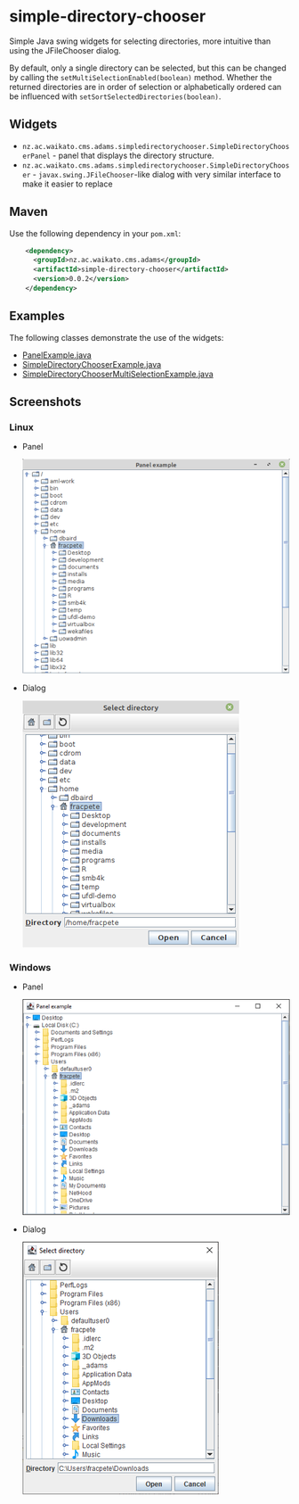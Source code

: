 # simple-directory-chooser
Simple Java swing widgets for selecting directories, more intuitive than using the JFileChooser dialog.

By default, only a single directory can be selected, but this can be changed by calling the 
`setMultiSelectionEnabled(boolean)` method. Whether the returned directories are in order of
selection or alphabetically ordered can be influenced with `setSortSelectedDirectories(boolean)`.


## Widgets

* `nz.ac.waikato.cms.adams.simpledirectorychooser.SimpleDirectoryChooserPanel` - panel that displays the 
  directory structure.
* `nz.ac.waikato.cms.adams.simpledirectorychooser.SimpleDirectoryChooser` - `javax.swing.JFileChooser`-like 
  dialog with very similar interface to make it easier to replace 


## Maven

Use the following dependency in your `pom.xml`:

```xml
    <dependency>
      <groupId>nz.ac.waikato.cms.adams</groupId>
      <artifactId>simple-directory-chooser</artifactId>
      <version>0.0.2</version>
    </dependency>
```

## Examples

The following classes demonstrate the use of the widgets:

* [PanelExample.java](src/main/java/nz/ac/waikato/cms/adams/simpledirectorychooser/examples/PanelExample.java)
* [SimpleDirectoryChooserExample.java](src/main/java/nz/ac/waikato/cms/adams/simpledirectorychooser/examples/SimpleDirectoryChooserExample.java)
* [SimpleDirectoryChooserMultiSelectionExample.java](src/main/java/nz/ac/waikato/cms/adams/simpledirectorychooser/examples/SimpleDirectoryChooserMultiSelectionExample.java)


## Screenshots

### Linux

* Panel

  ![Panel under Linux (default icons)](src/site/resources/panel-default-linux.png)


* Dialog

  ![Dialog under Linux (default icons)](src/site/resources/dialog-default-linux.png)


### Windows

* Panel

  ![Panel under Windows (default icons)](src/site/resources/panel-default-windows.png)


* Dialog

  ![Dialog under Windows (default icons)](src/site/resources/dialog-default-windows.png)

